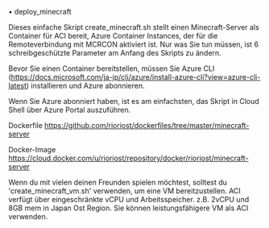 • deploy_minecraft

Dieses einfache Skript create_minecraft.sh stellt einen Minecraft-Server als Container für ACI bereit, Azure Container Instances, der für die Remoteverbindung mit MCRCON aktiviert ist. Nur was Sie tun müssen, ist 6 schreibgeschützte Parameter am Anfang des Skripts zu ändern.

Bevor Sie einen Container bereitstellen, müssen Sie Azure CLI (https://docs.microsoft.com/ja-jp/cli/azure/install-azure-cli?view=azure-cli-latest) installieren und Azure abonnieren.

Wenn Sie Azure abonniert haben, ist es am einfachsten, das Skript in Cloud Shell über Azure Portal auszuführen.

Dockerfile https://github.com/rioriost/dockerfiles/tree/master/minecraft-server

Docker-Image https://cloud.docker.com/u/rioriost/repository/docker/rioriost/minecraft-server

Wenn du mit vielen deinen Freunden spielen möchtest, solltest du 'create_minecraft_vm.sh' verwenden, um eine VM bereitzustellen. ACI verfügt über eingeschränkte vCPU und Arbeitsspeicher. z.B. 2vCPU und 8GB mem in Japan Ost Region. Sie können leistungsfähigere VM als ACI verwenden.
